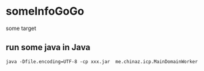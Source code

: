 # someInfoGoGo

some target

## run some java in Java

``` shell
java -Dfile.encoding=UTF-8 -cp xxx.jar  me.chinaz.icp.MainDomainWorker
```